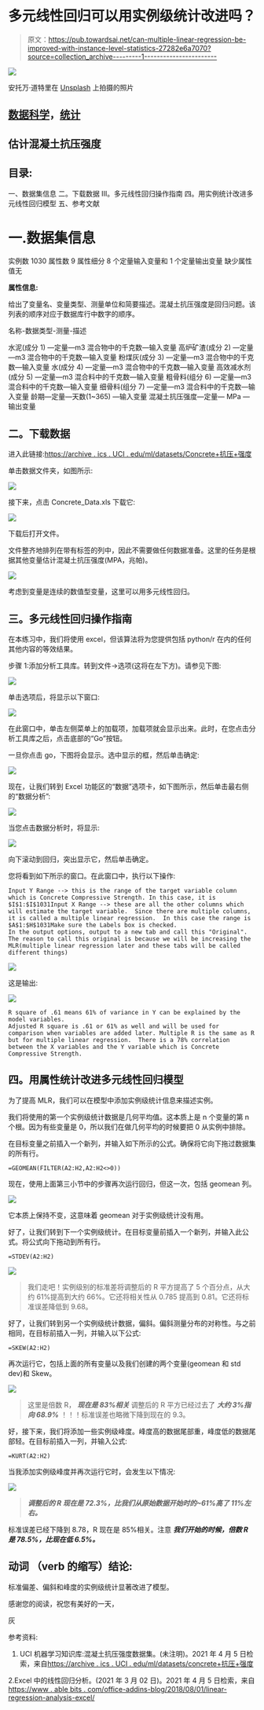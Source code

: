 # 多元线性回归可以用实例级统计改进吗？

> 原文：<https://pub.towardsai.net/can-multiple-linear-regression-be-improved-with-instance-level-statistics-27282e6a7070?source=collection_archive---------1----------------------->

![](img/9fc9f039ea315f241c62e0a3d7575242.png)

安托万·道特里在 [Unsplash](https://unsplash.com/s/photos/math?utm_source=unsplash&utm_medium=referral&utm_content=creditCopyText) 上拍摄的照片

## [数据科学](https://towardsai.net/p/category/data-science)，[统计](https://towardsai.net/p/category/statistics)

## 估计混凝土抗压强度

## 目录:

一、数据集信息
二。下载数据
III。多元线性回归操作指南
四。用实例统计改进多元线性回归模型
五、参考文献

# 一.数据集信息

实例数 1030
属性数 9
属性细分 8 个定量输入变量和 1 个定量输出变量
缺少属性值无

**属性信息:**

给出了变量名、变量类型、测量单位和简要描述。混凝土抗压强度是回归问题。该列表的顺序对应于数据库行中数字的顺序。

名称-数据类型-测量-描述

水泥(成分 1) —定量—m3 混合物中的千克数—输入变量
高炉矿渣(成分 2) —定量—m3 混合物中的千克数—输入变量
粉煤灰(成分 3) —定量—m3 混合物中的千克数—输入变量
水(成分 4) —定量—m3 混合物中的千克数—输入变量
高效减水剂(成分 5) —定量—m3 混合料中的千克数—输入变量
粗骨料(组分 6) —定量—m3 混合料中的千克数—输入变量
细骨料(组分 7) —定量—m3 混合料中的千克数—输入变量
龄期—定量—天数(1~365) —输入变量
混凝土抗压强度—定量— MPa —输出变量

## 二。下载数据

进入此链接:[https://archive . ics . UCI . edu/ml/datasets/Concrete+抗压+强度](https://archive.ics.uci.edu/ml/datasets/Concrete+Compressive+Strength)

单击数据文件夹，如图所示:

![](img/dd2da1d08b6582c00a5c129e54c5a0eb.png)

接下来，点击 Concrete_Data.xls 下载它:

![](img/3e911527d7d37360e7fb6216c73d8168.png)

下载后打开文件。

文件整齐地排列在带有标签的列中，因此不需要做任何数据准备。这里的任务是根据其他变量估计混凝土抗压强度(MPA，兆帕)。

![](img/5bbf5a7b2f2fdfc9127d6111c5ff5ca9.png)

考虑到变量是连续的数值型变量，这里可以用多元线性回归。

## 三。多元线性回归操作指南

在本练习中，我们将使用 excel，但该算法将为您提供包括 python/r 在内的任何其他内容的等效结果。

步骤 1:添加分析工具库。转到文件→选项(这将在左下方)。请参见下图:

![](img/dcfc7afa5cb33e17b8ba0df4b89a1fb4.png)

单击选项后，将显示以下窗口:

![](img/da713704ad69d861e252ec4d4ab1a87a.png)

在此窗口中，单击左侧菜单上的加载项，加载项就会显示出来。此时，在您点击分析工具库之后，点击底部的“Go”按钮。

一旦你点击 go，下图将会显示。选中显示的框，然后单击确定:

![](img/954ef94f8bd126b79f44f17d5b2dd1fc.png)

现在，让我们转到 Excel 功能区的“数据”选项卡，如下图所示，然后单击最右侧的“数据分析”:

![](img/1736b59ef7b813c41a7c199a9136e155.png)

当您点击数据分析时，将显示:

![](img/a6ac43a68d3a454646148f106fac7b75.png)

向下滚动到回归，突出显示它，然后单击确定。

您将看到如下所示的窗口。在此窗口中，执行以下操作:

```
Input Y Range --> this is the range of the target variable column which is Concrete Compressive Strength. In this case, it is $I$1:$I$1031Input X Range --> these are all the other columns which will estimate the target variable.  Since there are multiple columns, it is called a multiple linear regression.  In this case the range is $A$1:$H$1031Make sure the Labels box is checked. 
In the output options, output to a new tab and call this "Original". 
The reason to call this original is because we will be increasing the MLR(multiple linear regression later and these tabs will be called different things)
```

![](img/a7a62fe3ca66f6fa2a3067ee9573d15d.png)

这是输出:

![](img/b7d84205ed173d413d413b2edec99a8d.png)

```
R square of .61 means 61% of variance in Y can be explained by the model variables. 
Adjusted R square is .61 or 61% as well and will be used for comparison when variables are added later. Multiple R is the same as R but for multiple linear regression.  There is a 78% correlation between the X variables and the Y variable which is Concrete Compressive Strength. 
```

## 四。用属性统计改进多元线性回归模型

为了提高 MLR，我们可以在模型中添加实例级统计信息来描述实例。

我们将使用的第一个实例级统计数据是几何平均值。这本质上是 n 个变量的第 n 个根。因为有些变量是 0，所以我们在做几何平均的时候要把 0 从实例中排除。

在目标变量之前插入一个新列，并输入如下所示的公式。确保将它向下拖过数据集的所有行。

```
=GEOMEAN(FILTER(A2:H2,A2:H2<>0))
```

现在，使用上面第三小节中的步骤再次运行回归，但这一次，包括 geomean 列。

![](img/a89fd51ed76bc4d935add8a70d55b4e8.png)

它本质上保持不变，这意味着 geomean 对于实例级统计没有用。

好了，让我们转到下一个实例级统计。在目标变量前插入一个新列，并输入此公式。将公式向下拖动到所有行。

```
=STDEV(A2:H2)
```

![](img/4603e284da56143a6df2b4c466725ede.png)

> 我们走吧！实例级别的标准差将调整后的 R 平方提高了 5 个百分点，从大约 61%提高到大约 66%。它还将相关性从 0.785 提高到 0.81。它还将标准误差降低到 9.68。

好了，让我们转到另一个实例级统计数据，偏斜。偏斜测量分布的对称性。与之前相同，在目标前插入一列，并输入以下公式:

```
=SKEW(A2:H2)
```

再次运行它，包括上面的所有变量以及我们创建的两个变量(geomean 和 std dev)和 Skew。

![](img/8d8cb50a5173292901b189e663cb3273.png)

> 这里是倍数 R， ***现在是 83%相关*** 调整后的 R 平方已经过去了 ***大约 3%指向 68.9%*** ！！！标准误差也略微下降到现在的 9.3。

好，接下来，我们将添加一些实例级峰度。峰度高的数据尾部重，峰度低的数据尾部轻。在目标前插入一列，并输入公式:

```
=KURT(A2:H2)
```

当我添加实例级峰度并再次运行它时，会发生以下情况:

![](img/25023359fd1b49a3d8e560216440f18c.png)

> ***调整后的 R 现在是 72.3%，比我们从原始数据开始时的~61%高了 11%左右。***

标准误差已经下降到 8.78，R 现在是 85%相关。注意 ***我们开始的时候，倍数 R 是 78.5%，比现在低 6.5%。***

## 动词 （verb 的缩写）结论:

标准偏差、偏斜和峰度的实例级统计显著改进了模型。

感谢您的阅读，祝您有美好的一天，

灰

参考资料:

1.  UCI 机器学习知识库:混凝土抗压强度数据集。(未注明)。2021 年 4 月 5 日检索，来自[https://archive . ics . UCI . edu/ml/datasets/concrete+抗压+强度](https://archive.ics.uci.edu/ml/datasets/concrete+compressive+strength)

2.Excel 中的线性回归分析。(2021 年 3 月 02 日)。2021 年 4 月 5 日检索，来自[https://www . able bits . com/office-addins-blog/2018/08/01/linear-regression-analysis-excel/](https://www.ablebits.com/office-addins-blog/2018/08/01/linear-regression-analysis-excel/)